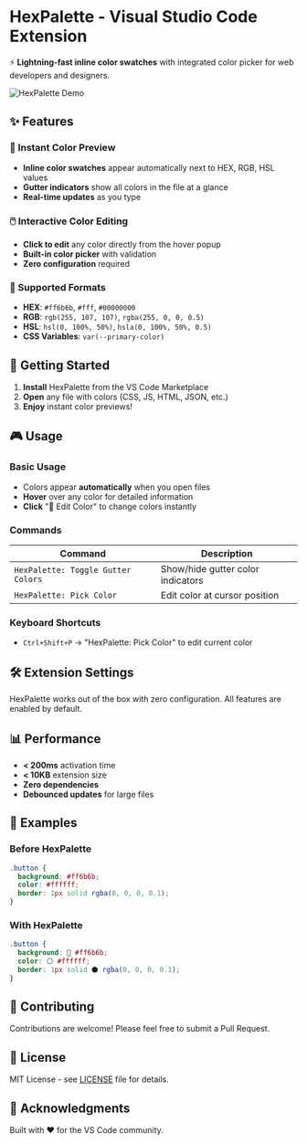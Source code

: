 # HexPalette - Visual Studio Code Extension

⚡ **Lightning-fast inline color swatches** with integrated color picker for web developers and designers.

![HexPalette Demo](https://raw.githubusercontent.com/hexpalette-dev/hexpalette/main/demo.gif)

## ✨ Features

### 🎨 Instant Color Preview
- **Inline color swatches** appear automatically next to HEX, RGB, HSL values
- **Gutter indicators** show all colors in the file at a glance
- **Real-time updates** as you type

### 🖱️ Interactive Color Editing
- **Click to edit** any color directly from the hover popup
- **Built-in color picker** with validation
- **Zero configuration** required

### 🎯 Supported Formats
- **HEX**: `#ff6b6b`, `#fff`, `#00000000`
- **RGB**: `rgb(255, 107, 107)`, `rgba(255, 0, 0, 0.5)`
- **HSL**: `hsl(0, 100%, 50%)`, `hsla(0, 100%, 50%, 0.5)`
- **CSS Variables**: `var(--primary-color)`

## 🚀 Getting Started

1. **Install** HexPalette from the VS Code Marketplace
2. **Open** any file with colors (CSS, JS, HTML, JSON, etc.)
3. **Enjoy** instant color previews!

## 🎮 Usage

### Basic Usage
- Colors appear **automatically** when you open files
- **Hover** over any color for detailed information
- **Click** "🎨 Edit Color" to change colors instantly

### Commands
| Command | Description |
|---------|-------------|
| `HexPalette: Toggle Gutter Colors` | Show/hide gutter color indicators |
| `HexPalette: Pick Color` | Edit color at cursor position |

### Keyboard Shortcuts
- `Ctrl+Shift+P` → "HexPalette: Pick Color" to edit current color

## 🛠️ Extension Settings

HexPalette works out of the box with zero configuration. All features are enabled by default.

## 📊 Performance

- **< 200ms** activation time
- **< 10KB** extension size
- **Zero dependencies**
- **Debounced updates** for large files

## 🌟 Examples

### Before HexPalette
```css
.button {
  background: #ff6b6b;
  color: #ffffff;
  border: 1px solid rgba(0, 0, 0, 0.1);
}
```

### With HexPalette
```css
.button {
  background: 🔴 #ff6b6b;
  color: ⚪ #ffffff;
  border: 1px solid ⚫ rgba(0, 0, 0, 0.1);
}
```

## 🤝 Contributing

Contributions are welcome! Please feel free to submit a Pull Request.

## 📄 License

MIT License - see [LICENSE](LICENSE) file for details.

## 🙏 Acknowledgments

Built with ❤️ for the VS Code community.
